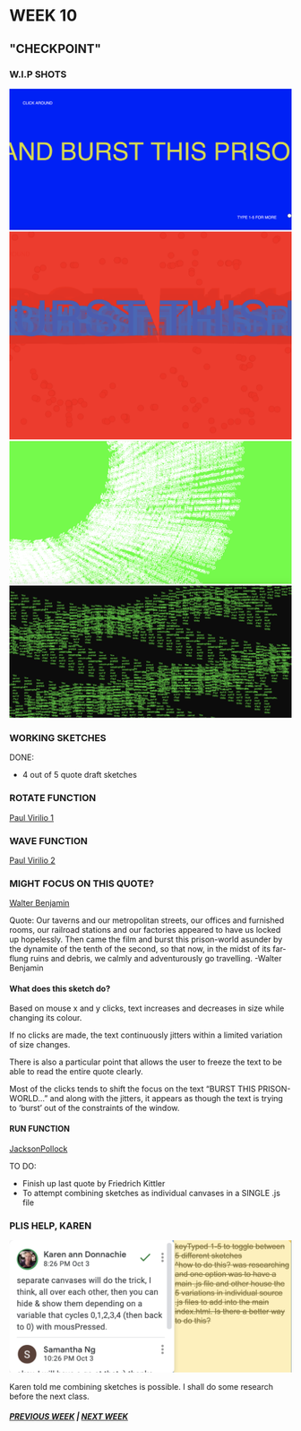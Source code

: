 # WEEK 10 

## "CHECKPOINT"

### W.I.P SHOTS 
<img src="burst.png">
<img src="wbtrails.png">
<img src="greentrails.png">
<img src="waves.png">

### WORKING SKETCHES

DONE: 
- 4 out of 5 quote draft sketches

### ROTATE FUNCTION

[Paul Virilio 1](https://samanthangsy.github.io/codewords/Weekly%20Diary/11/PaulVirilio1/)

### WAVE FUNCTION 

[Paul Virilio 2](https://samanthangsy.github.io/codewords/Weekly%20Diary/11/PaulVirilio2/)

### MIGHT FOCUS ON THIS QUOTE? 

[Walter Benjamin](https://samanthangsy.github.io/codewords/Weekly%20Diary/11/WalterBenjamin/)

Quote: 
Our taverns and our metropolitan streets, our offices and furnished rooms, our railroad stations and our factories appeared to have us locked up hopelessly. Then came the film and burst this prison-world asunder by the dynamite of the tenth of the second, so that now, in the midst of its far-flung ruins and debris, we calmly and adventurously go travelling. 
-Walter Benjamin 

#### What does this sketch do? 

Based on mouse x and y clicks, text increases and decreases in size while changing its colour. 

If no clicks are made, the text continuously jitters within a limited variation of size changes. 

There is also a particular point that allows the user to freeze the text to be able to read the entire quote clearly. 

Most of the clicks tends to shift the focus on the text “BURST THIS PRISON-WORLD…” and along with the jitters, it appears as though the text is trying to ‘burst’ out of the constraints of the window. 

#### RUN FUNCTION
[JacksonPollock](https://samanthangsy.github.io/codewords/Weekly%20Diary/11/JacksonPollock/)

TO DO: 
- Finish up last quote by Friedrich Kittler
- To attempt combining sketches as individual canvases in a SINGLE .js file 

### PLIS HELP, KAREN 

<img src="karens comment.png">

Karen told me combining sketches is possible. I shall do some research before the next class. 

##### [PREVIOUS WEEK](https://samanthangsy.github.io/codewords/Weekly%20Diary/09/)  |  [NEXT WEEK](https://samanthangsy.github.io/codewords/Weekly%20Diary/11/)
